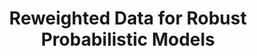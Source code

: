 ---
arxiv: '1606.03860'
authors:
- firstname: Yixin
  institute: Columbia University
  lastname: Wang
- firstname: Alp
  institute: Columbia University
  lastname: Kucukelbir
- firstname: David M.
  institute: Columbia University
  lastname: Blei
keyname: wang16a
layout: refuses
section: pre
title: Reweighted Data for Robust Probabilistic Models
---